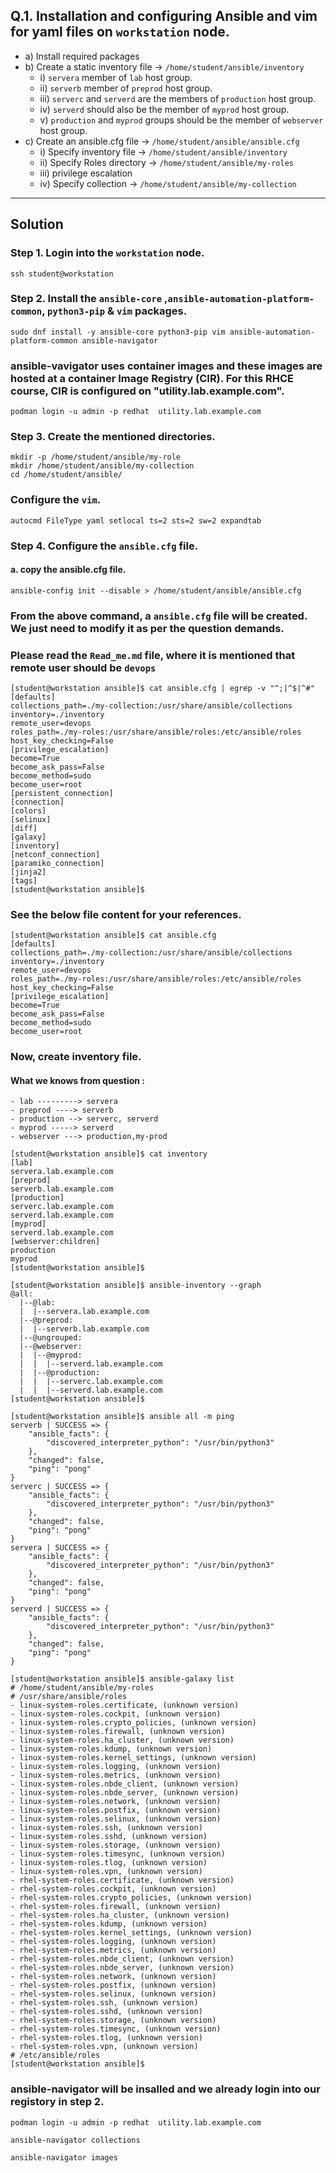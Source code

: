 ## Q.1. Installation and configuring Ansible and vim for yaml files on `workstation` node. 
- a)	Install required packages
- b)	Create a static inventory file -> `/home/student/ansible/inventory`
	- i)	`servera` member of `lab` host group.
	- ii)	`serverb` member of `preprod` host group.
	- iii)	`serverc` and `serverd` are the members of `production` host group.
	- iv)	`serverd` should also be the member of `myprod` host group.
	- v)	`production` and  `myprod` groups should  be the member of `webserver` host group.
- c)	Create an ansible.cfg file -> `/home/student/ansible/ansible.cfg`
	- i)	Specify inventory file -> `/home/student/ansible/inventory`
	- ii)	Specify Roles directory -> `/home/student/ansible/my-roles`
	- iii)	privilege escalation
	- iv)   Specify collection    -> `/home/student/ansible/my-collection`
--- 

## Solution 

### Step 1. Login into the `workstation` node.

```
ssh student@workstation
```

### Step 2. Install the `ansible-core` ,`ansible-automation-platform-common`,  `python3-pip` & `vim` packages. 
```
sudo dnf install -y ansible-core python3-pip vim ansible-automation-platform-common ansible-navigator
```
### ansible-vavigator uses container images and these images are hosted at a container Image Registry (CIR). For this RHCE course, CIR is configured on "utility.lab.example.com".
```
podman login -u admin -p redhat  utility.lab.example.com
```

### Step 3. Create the mentioned directories.
```
mkdir -p /home/student/ansible/my-role
mkdir /home/student/ansible/my-collection
cd /home/student/ansible/
```

### Configure the `vim`.
```
autocmd FileType yaml setlocal ts=2 sts=2 sw=2 expandtab 
```


### Step 4. Configure the `ansible.cfg` file.

#### a. copy the ansible.cfg file.
```
ansible-config init --disable > /home/student/ansible/ansible.cfg
```

### From the above command, a `ansible.cfg` file will be created. We just need to modify it as per the question demands.
### Please read the `Read_me.md` file, where it is mentioned that remote user should be `devops`
```
[student@workstation ansible]$ cat ansible.cfg | egrep -v "^;|^$|^#"
[defaults]
collections_path=./my-collection:/usr/share/ansible/collections
inventory=./inventory
remote_user=devops
roles_path=./my-roles:/usr/share/ansible/roles:/etc/ansible/roles
host_key_checking=False
[privilege_escalation]
become=True
become_ask_pass=False
become_method=sudo
become_user=root
[persistent_connection]
[connection]
[colors]
[selinux]
[diff]
[galaxy]
[inventory]
[netconf_connection]
[paramiko_connection]
[jinja2]
[tags]
[student@workstation ansible]$ 
```

### See the below file content for your references. 

```
[student@workstation ansible]$ cat ansible.cfg 
[defaults]
collections_path=./my-collection:/usr/share/ansible/collections
inventory=./inventory
remote_user=devops
roles_path=./my-roles:/usr/share/ansible/roles:/etc/ansible/roles
host_key_checking=False
[privilege_escalation]
become=True
become_ask_pass=False
become_method=sudo
become_user=root
```

### Now, create inventory file.
#### What we knows from question : 
	- lab ---------> servera
	- preprod ----> serverb
	- production --> serverc, serverd
	- myprod -----> serverd
	- webserver ---> production,my-prod

```
[student@workstation ansible]$ cat inventory 
[lab]
servera.lab.example.com
[preprod]
serverb.lab.example.com
[production]
serverc.lab.example.com
serverd.lab.example.com
[myprod]
serverd.lab.example.com
[webserver:children]
production
myprod
[student@workstation ansible]$
```


```
[student@workstation ansible]$ ansible-inventory --graph
@all:
  |--@lab:
  |  |--servera.lab.example.com
  |--@preprod:
  |  |--serverb.lab.example.com
  |--@ungrouped:
  |--@webserver:
  |  |--@myprod:
  |  |  |--serverd.lab.example.com
  |  |--@production:
  |  |  |--serverc.lab.example.com
  |  |  |--serverd.lab.example.com
[student@workstation ansible]$ 
```



```
[student@workstation ansible]$ ansible all -m ping 
serverb | SUCCESS => {
    "ansible_facts": {
        "discovered_interpreter_python": "/usr/bin/python3"
    },
    "changed": false,
    "ping": "pong"
}
serverc | SUCCESS => {
    "ansible_facts": {
        "discovered_interpreter_python": "/usr/bin/python3"
    },
    "changed": false,
    "ping": "pong"
}
servera | SUCCESS => {
    "ansible_facts": {
        "discovered_interpreter_python": "/usr/bin/python3"
    },
    "changed": false,
    "ping": "pong"
}
serverd | SUCCESS => {
    "ansible_facts": {
        "discovered_interpreter_python": "/usr/bin/python3"
    },
    "changed": false,
    "ping": "pong"
}
```

```
[student@workstation ansible]$ ansible-galaxy list
# /home/student/ansible/my-roles
# /usr/share/ansible/roles
- linux-system-roles.certificate, (unknown version)
- linux-system-roles.cockpit, (unknown version)
- linux-system-roles.crypto_policies, (unknown version)
- linux-system-roles.firewall, (unknown version)
- linux-system-roles.ha_cluster, (unknown version)
- linux-system-roles.kdump, (unknown version)
- linux-system-roles.kernel_settings, (unknown version)
- linux-system-roles.logging, (unknown version)
- linux-system-roles.metrics, (unknown version)
- linux-system-roles.nbde_client, (unknown version)
- linux-system-roles.nbde_server, (unknown version)
- linux-system-roles.network, (unknown version)
- linux-system-roles.postfix, (unknown version)
- linux-system-roles.selinux, (unknown version)
- linux-system-roles.ssh, (unknown version)
- linux-system-roles.sshd, (unknown version)
- linux-system-roles.storage, (unknown version)
- linux-system-roles.timesync, (unknown version)
- linux-system-roles.tlog, (unknown version)
- linux-system-roles.vpn, (unknown version)
- rhel-system-roles.certificate, (unknown version)
- rhel-system-roles.cockpit, (unknown version)
- rhel-system-roles.crypto_policies, (unknown version)
- rhel-system-roles.firewall, (unknown version)
- rhel-system-roles.ha_cluster, (unknown version)
- rhel-system-roles.kdump, (unknown version)
- rhel-system-roles.kernel_settings, (unknown version)
- rhel-system-roles.logging, (unknown version)
- rhel-system-roles.metrics, (unknown version)
- rhel-system-roles.nbde_client, (unknown version)
- rhel-system-roles.nbde_server, (unknown version)
- rhel-system-roles.network, (unknown version)
- rhel-system-roles.postfix, (unknown version)
- rhel-system-roles.selinux, (unknown version)
- rhel-system-roles.ssh, (unknown version)
- rhel-system-roles.sshd, (unknown version)
- rhel-system-roles.storage, (unknown version)
- rhel-system-roles.timesync, (unknown version)
- rhel-system-roles.tlog, (unknown version)
- rhel-system-roles.vpn, (unknown version)
# /etc/ansible/roles
[student@workstation ansible]$ 
```

### ansible-navigator will be insalled and we already login into our registory in step 2.

```
podman login -u admin -p redhat  utility.lab.example.com
```

```
ansible-navigator collections
```
```
ansible-navigator images
```
